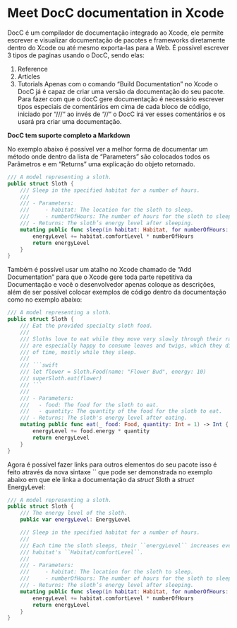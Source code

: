 # Meet DocC documentation in Xcode
DocC é um compilador de documentação integrado ao Xcode, ele permite escrever e visualizar documentação de pacotes e frameworks diretamente dentro do Xcode ou até mesmo exporta-las para a Web.
É possível escrever 3 tipos de paginas usando o DocC, sendo elas:
1. Reference
2. Articles
3. Tutorials
Apenas com o comando “Build Documentation” no Xcode o DocC já é capaz de criar uma versão da documentação do seu pacote.
Para fazer com que o docC gere documentação é necessário escrever tipos especiais de comentários em cima de cada bloco de código, iniciado por “///“ ao invés de “//“ o DocC irá ver esses comentários e os usará pra criar uma documentação.

**DocC tem suporte completo a Markdown**

No exemplo abaixo é possível ver a melhor forma de documentar um método onde dentro da lista de “Parameters” são colocados todos os Parâmetros e em “Returns” uma explicação do objeto retornado.
```swift
/// A model representing a sloth.
public struct Sloth {
    /// Sleep in the specified habitat for a number of hours.
    ///
    /// - Parameters:
    ///     - habitat: The location for the sloth to sleep.
    ///     - numberOfHours: The number of hours for the sloth to sleep.
    /// - Returns: The sloth’s energy level after sleeping.
    mutating public func sleep(in habitat: Habitat, for numberOfHours: Int = 12) -> Int {
        energyLevel += habitat.comfortLevel * numberOfHours
        return energyLevel
    }
}
```

Também é possível usar um atalho no Xcode chamado de “Add Documentation” para que o Xcode gere toda parte repetitiva da Documentação e você o desenvolvedor apenas coloque as descrições, além de ser possível colocar exemplos de código dentro da documentação como no exemplo abaixo: 
```swift
/// A model representing a sloth.
public struct Sloth {
    /// Eat the provided specialty sloth food.
    ///
    /// Sloths love to eat while they move very slowly through their rainforest habitats. They
    /// are especially happy to consume leaves and twigs, which they digest over long periods
    /// of time, mostly while they sleep.
    ///
    /// ```swift
    /// let flower = Sloth.Food(name: "Flower Bud", energy: 10)
    /// superSloth.eat(flower)
    /// ```
    ///
    /// - Parameters:
    ///   - food: The food for the sloth to eat.
    ///   - quantity: The quantity of the food for the sloth to eat.
    /// - Returns: The sloth's energy level after eating.
    mutating public func eat(_ food: Food, quantity: Int = 1) -> Int {
        energyLevel += food.energy * quantity
        return energyLevel
    }
}
```

Agora é possível fazer links para outros elementos do seu pacote isso é feito através da nova sintaxe ``  que pode ser demonstrada no exemplo abaixo em que ele linka a documentação da _struct_ Sloth a _struct_ EnergyLevel:

```swift
/// A model representing a sloth.
public struct Sloth {
    /// The energy level of the sloth.
    public var energyLevel: EnergyLevel

    /// Sleep in the specified habitat for a number of hours.
    ///
    /// Each time the sloth sleeps, their ``energyLevel`` increases every hour by the
    /// habitat's ``Habitat/comfortLevel``.  
    ///
    /// - Parameters:
    ///     - habitat: The location for the sloth to sleep.
    ///     - numberOfHours: The number of hours for the sloth to sleep.
    /// - Returns: The sloth’s energy level after sleeping.
    mutating public func sleep(in habitat: Habitat, for numberOfHours: Int = 12) -> Int {
        energyLevel += habitat.comfortLevel * numberOfHours
        return energyLevel
    }
}
```

